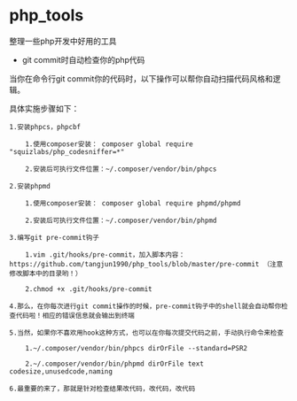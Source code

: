 # php_tools

整理一些php开发中好用的工具

* git commit时自动检查你的php代码

当你在命令行git commit你的代码时，以下操作可以帮你自动扫描代码风格和逻辑。

具体实施步骤如下：

    1.安装phpcs，phpcbf

        1.使用composer安装： composer global require "squizlabs/php_codesniffer=*"

        2.安装后可执行文件位置：~/.composer/vendor/bin/phpcs

    2.安装phpmd

        1.使用composer安装： composer global require phpmd/phpmd

        2.安装后可执行文件位置：~/.composer/vendor/bin/phpmd

    3.编写git pre-commit钩子

        1.vim .git/hooks/pre-commit，加入脚本内容：https://github.com/tangjun1990/php_tools/blob/master/pre-commit （注意修改脚本中的目录哟！）

        2.chmod +x .git/hooks/pre-commit

    4.那么，在你每次进行git commit操作的时候，pre-commit钩子中的shell就会自动帮你检查代码啦！相应的错误信息就会输出到终端

    5.当然，如果你不喜欢用hook这种方式，也可以在你每次提交代码之前，手动执行命令来检查

        1.~/.composer/vendor/bin/phpcs dirOrFile --standard=PSR2

        2.~/.composer/vendor/bin/phpmd dirOrFile text codesize,unusedcode,naming

    6.最重要的来了，那就是针对检查结果改代码，改代码，改代码
